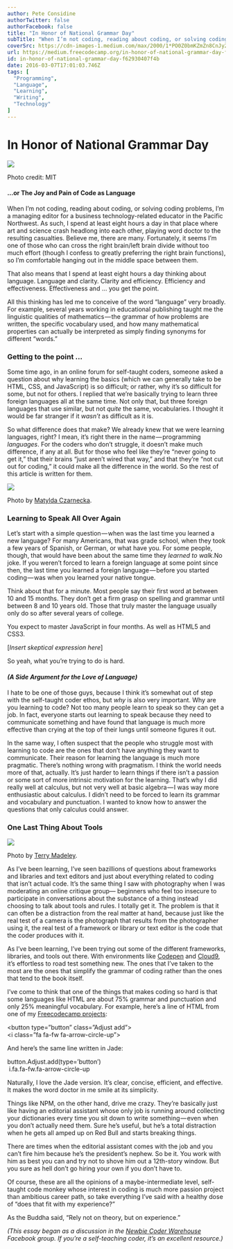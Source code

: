 ```yaml
---
author: Pete Considine
authorTwitter: false
authorFacebook: false
title: "In Honor of National Grammar Day"
subTitle: "When I’m not coding, reading about coding, or solving coding problems, I’m a managing editor for a business technology-related educator i..."
coverSrc: https://cdn-images-1.medium.com/max/2000/1*PO0Z0bmKZmZn8CnJy2BlTw.jpeg
url: https://medium.freecodecamp.org/in-honor-of-national-grammar-day-f62930407f4b
id: in-honor-of-national-grammar-day-f62930407f4b
date: 2016-03-07T17:01:03.746Z
tags: [
  "Programming",
  "Language",
  "Learning",
  "Writing",
  "Technology"
]
---
```

# In Honor of National Grammar Day







![](https://cdn-images-1.medium.com/max/2000/1*PO0Z0bmKZmZn8CnJy2BlTw.jpeg)

Photo credit: MIT







#### …or The Joy and Pain of Code as Language

When I’m not coding, reading about coding, or solving coding problems, I’m a managing editor for a business technology-related educator in the Pacific Northwest. As such, I spend at least eight hours a day in that place where art and science crash headlong into each other, playing word doctor to the resulting casualties. Believe me, there are many. Fortunately, it seems I’m one of those who can cross the right brain/left brain divide without too much effort (though I confess to greatly preferring the right brain functions), so I’m comfortable hanging out in the middle space between them.

That also means that I spend at least eight hours a day thinking about language. Language and clarity. Clarity and efficiency. Efficiency and effectiveness. Effectiveness and … you get the point.

All this thinking has led me to conceive of the word “language” very broadly. For example, several years working in educational publishing taught me the linguistic qualities of mathematics — the grammar of how problems are written, the specific vocabulary used, and how many mathematical properties can actually be interpreted as simply finding synonyms for different “words.”

### Getting to the point …

Some time ago, in an online forum for self-taught coders, someone asked a question about why learning the basics (which we can generally take to be HTML, CSS, and JavaScript) is so difficult; or rather, why it’s so difficult for some, but not for others. I replied that we’re basically trying to learn three foreign languages all at the same time. Not only that, but three foreign languages that use similar, but not _quite_ the same, vocabularies. I thought it would be far stranger if it _wasn’t_ as difficult as it is.

So what difference does that make? We already knew that we were learning languages, right? I mean, it’s right there in the name — programming _languages_. For the coders who don’t struggle, it doesn’t make much difference, if any at all. But for those who feel like they’re “never going to get it,” that their brains “just aren’t wired that way,” and that they’re “not cut out for coding,” it could make all the difference in the world. So the rest of this article is written for them.



![](https://cdn-images-1.medium.com/max/1600/1*JcOG1YCnREvOzJUU8ul0gg.jpeg)

Photo by [Matylda Czarnecka](https://twitter.com/matylda).



### Learning to Speak All Over Again

Let’s start with a simple question — when was the last time you learned a new language? For many Americans, that was grade school, when they took a few years of Spanish, or German, or what have you. For some people, though, that would have been about the same time they _learned to walk_.No joke. If you weren’t forced to learn a foreign language at some point since then, the last time you learned a foreign language — before you started coding — was when you learned your native tongue.

Think about that for a minute. Most people say their first word at between 10 and 15 months. They don’t get a firm grasp on spelling and grammar until between 8 and 10 years old. Those that truly master the language usually only do so after several years of college.

You expect to master JavaScript in four months. As well as HTML5 and CSS3.

[_Insert skeptical expression here_]

So yeah, what you’re trying to do is hard.

#### _(A Side Argument for the Love of Language)_

I hate to be one of those guys, because I think it’s somewhat out of step with the self-taught coder ethos, but _why_ is also very important. Why are you learning to code? Not too many people learn to speak so they can get a job. In fact, everyone starts out learning to speak because they need to communicate something and have found that language is much more effective than crying at the top of their lungs until someone figures it out.

In the same way, I often suspect that the people who struggle most with learning to code are the ones that don’t have anything they want to communicate. Their reason for learning the language is much more pragmatic. There’s nothing wrong with pragmatism. I think the world needs more of that, actually. It’s just harder to learn things if there isn’t a passion or some sort of more intrinsic motivation for the learning. That’s why I did really well at calculus, but not very well at basic algebra — I was way more enthusiastic about calculus. I didn’t need to be forced to learn its grammar and vocabulary and punctuation. I wanted to know how to answer the questions that only calculus could answer.

### One Last Thing About Tools



![](https://cdn-images-1.medium.com/max/1200/1*tn3xelUuSq4AANdP5wN-ow.jpeg)

Photo by [Terry Madeley](http://href=”https://www.flickr.com/photos/terry/6156784804%22%20data-flickr-embed=”true”).



As I’ve been learning, I’ve seen bazillions of questions about frameworks and libraries and text editors and just about everything related to coding that isn’t actual code. It’s the same thing I saw with photography when I was moderating an online critique group— beginners who feel too insecure to participate in conversations about the substance of a thing instead choosing to talk about tools and rules. I totally get it. The problem is that it can often be a distraction from the real matter at hand, because just like the real test of a camera is the photograph that results from the photographer using it, the real test of a framework or library or text editor is the code that the coder produces with it.

As I’ve been learning, I’ve been trying out some of the different frameworks, libraries, and tools out there. With environments like [Codepen](http://codepen.io/) and [Cloud9](https://c9.io/), it’s effortless to road test something new. The ones that I’ve taken to the most are the ones that simplify the grammar of coding rather than the ones that tend to the book itself.

I’ve come to think that one of the things that makes coding so hard is that some languages like HTML are about 75% grammar and punctuation and only 25% meaningful vocabulary. For example, here’s a line of HTML from one of my [Freecodecamp projects](http://codepen.io/pete_considine/full/XdmbEJ/):

<button type=”button” class=”Adjust add”>  
<i class=”fa fa-fw fa-arrow-circle-up”></i></button>

And here’s the same line written in Jade:

button.Adjust.add(type=’button’)  
 i.fa.fa-fw.fa-arrow-circle-up

Naturally, I love the Jade version. It’s clear, concise, efficient, and effective. It makes the word doctor in me smile at its simplicity.

Things like NPM, on the other hand, drive me crazy. They’re basically just like having an editorial assistant whose only job is running around collecting your dictionaries every time you sit down to write something — even when you don’t actually need them. Sure he’s useful, but he’s a total distraction when he gets all amped up on Red Bull and starts breaking things.

There are times when the editorial assistant comes with the job and you can’t fire him because he’s the president’s nephew. So be it. You work with him as best you can and try not to shove him out a 12th-story window. But you sure as hell don’t go hiring your own if you don’t have to.

Of course, these are all the opinions of a maybe-intermediate level, self-taught code monkey whose interest in coding is much more passion project than ambitious career path, so take everything I’ve said with a healthy dose of “does that fit with my experience?”

As the Buddha said, “Rely not on theory, but on experience.”

_(This essay began as a discussion in the_ [_Newbie Coder Warehouse_](https://www.facebook.com/groups/1594816820775537/) _Facebook group. If you’re a self-teaching coder, it’s an excellent resource.)_








